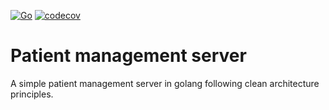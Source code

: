 [![Go](https://github.com/kotai-tech/server/actions/workflows/ci.yml/badge.svg)](https://github.com/kotai-tech/server/actions/workflows/ci.yml)
[![codecov](https://codecov.io/github/kotai-tech/server/graph/badge.svg?token=NWA2EYXHAW)](https://codecov.io/github/kotai-tech/server)

# Patient management server

A simple patient management server in golang following clean architecture principles.
